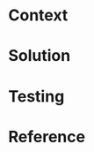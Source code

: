 <!--
Supporting documentation for this Pull Request Template can be found here:
https://github.com/heroku/production-services/blob/master/docs/adr/2019-05-01-code-review-protocol.md#pull-request-templates
-->

# Context

<!--
This section describes the problem as well as relevant information necessary to
understand the problem. It can include links to external documentation if that
would help. Ideally, it should include enough information that someone with no
prior knowledge of the issue at hand will have a rudimentary understanding of
it after reading.
-->

# Solution

<!--
This section describes the solution that was implemented to solve the problem.
Again, include as much detail as is necessary to explain how the solution works.
This may include describing API request/response protocols, environment
variables necessary to use the solution, etc.
-->

# Testing

<!--
This section describes how the code is tested, and should include at least
checkboxes for:

- [ ] spec tests (I'm not sure this is the right word, but I don't want to
      mandate unit vs functional vs integration).
- [ ] staging (Checking this box indicates that you have, in fact, deployed and
      executed the code in a staging environment).
-->

# Reference

<!--
This section is a link to the GUS issue related to this pull request. Ideally,
all pull requests should have a related issue. If there is no related issue,
indicate why not.
-->
